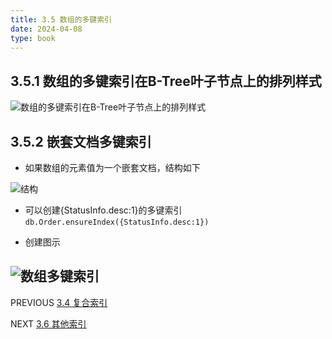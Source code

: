 ```yaml
---
title: 3.5 数组的多键索引
date: 2024-04-08
type: book
---
```


## 3.5.1 数组的多键索引在B-Tree叶子节点上的排列样式
![数组的多键索引在B-Tree叶子节点上的排列样式](https://github.com/pipipanini/starter-hugo-academic/blob/main/content/courses/BigDataStorage/chapter3/images/%E5%9B%BE%E7%89%875.png)

## 3.5.2 嵌套文档多键索引
* 如果数组的元素值为一个嵌套文档，结构如下
  
![结构](https://github.com/pipipanini/starter-hugo-academic/blob/main/content/courses/BigDataStorage/chapter3/images/%E5%9B%BE%E7%89%876.png)

* 可以创建{StatusInfo.desc:1}的多键索引
  `db.Order.ensureIndex({StatusInfo.desc:1})`

- 创建图示
  
![数组多键索引](https://github.com/pipipanini/starter-hugo-academic/blob/main/content/courses/BigDataStorage/chapter3/images/%E5%9B%BE%E7%89%877.png)
---
PREVIOUS
[3.4 复合索引](https://github.com/pipipanini/starter-hugo-academic/blob/main/content/courses/BigDataStorage/chapter3/3.4.md)

NEXT
[3.6 其他索引](https://github.com/pipipanini/starter-hugo-academic/blob/main/content/courses/BigDataStorage/chapter3/3.6.md)
